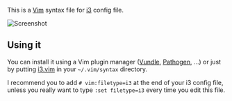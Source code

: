 This is a [Vim](http://vim.org) syntax file for [i3](http://i3wm.org/) config file.

![Screenshot](https://raw.githubusercontent.com/PotatoesMaster/i3-vim-syntax/junk/screenshot.png)

## Using it

You can install it using a Vim plugin manager ([Vundle], [Pathogen], …) or just by putting [i3.vim][i3vim] in your `~/.vim/syntax` directory.

I recommend you to add `# vim:filetype=i3` at the end of your i3 config file, unless you really want to type `:set filetype=i3` every time you edit this file.

[Vundle]:http://github.com/gmarik/vundle/
[Pathogen]:http://github.com/tpope/vim-pathogen/
[i3vim]: http://raw.github.com/PotatoesMaster/i3-vim-syntax/master/syntax/i3.vim
